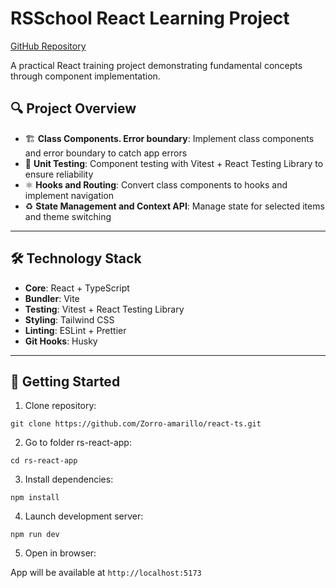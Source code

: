 # RSSchool React Learning Project

[GitHub Repository](https://github.com/Zorro-amarillo/react-ts)

A practical React training project demonstrating fundamental concepts through component implementation.

## 🔍 Project Overview

- 🏗️ **Class Components. Error boundary**: Implement class components and error boundary to catch app errors
- 🧪 **Unit Testing**: Component testing with Vitest + React Testing Library to ensure reliability
- ⚛️ **Hooks and Routing**: Convert class components to hooks and implement navigation
- ♻️ **State Management and Context API**: Manage state for selected items and theme switching

---

## 🛠️ Technology Stack

- **Сore**: React + TypeScript
- **Bundler**: Vite
- **Testing**: Vitest + React Testing Library
- **Styling**: Tailwind CSS
- **Linting**: ESLint + Prettier
- **Git Hooks**: Husky

---

## 🚀 Getting Started

1. Clone repository:

`git clone https://github.com/Zorro-amarillo/react-ts.git`

2. Go to folder rs-react-app:

`cd rs-react-app`

3. Install dependencies:

`npm install`

4. Launch development server:

`npm run dev`

5. Open in browser:

App will be available at `http://localhost:5173`
